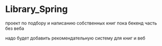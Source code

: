 # Library_Spring

проект по подбору и написанию собственных книг
пока бекенд часть без веба

надо будет добавить рекомендательную систему для книг и веб


